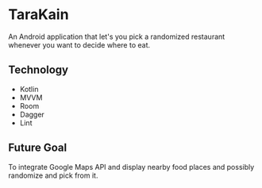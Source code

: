# TaraKain

An Android application that let's you pick a randomized restaurant whenever you want to decide where to eat. 

## Technology
- Kotlin
- MVVM
- Room
- Dagger
- Lint

## Future Goal
To integrate Google Maps API and display nearby food places and possibly randomize and pick from it.
